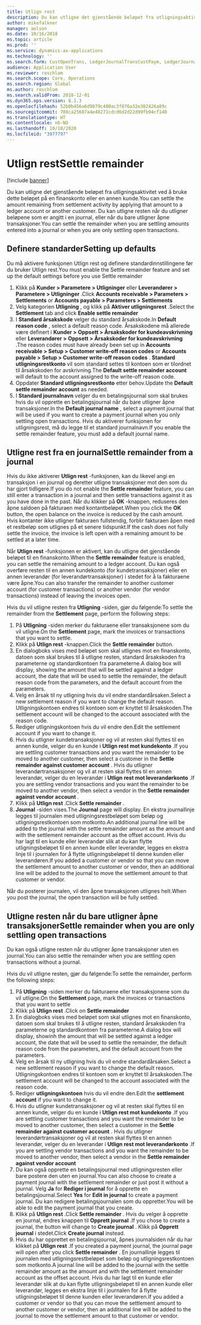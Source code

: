 ```yaml
---
title: Utlign rest
description: Du kan utligne det gjenstående beløpet fra utligningsaktivitet ved å bruke dette beløpet i en finanskonto.
author: mikefalkner
manager: aolson
ms.date: 10/16/2018
ms.topic: article
ms.prod: ''
ms.service: dynamics-ax-applications
ms.technology: ''
ms.search.form: CustOpenTrans, LedgerJournalTransCustPaym, LedgerJournalTransVendPaym, VendOpenTrans
audience: Application User
ms.reviewer: roschlom
ms.search.scope: Core, Operations
ms.search.region: Global
ms.author: roschlom
ms.search.validFrom: 2018-12-01
ms.dyn365.ops.version: 8.1.3
ms.openlocfilehash: 52b0b456a6d9879c480ac3f076a32e382426a89c
ms.sourcegitcommit: 708ca25687a4e48271cdcd6d2d22d99fb94cf140
ms.translationtype: HT
ms.contentlocale: nb-NO
ms.lasthandoff: 10/10/2020
ms.locfileid: "3977797"
---
```

# <a name="settle-remainder"></a><span data-ttu-id="e6e2e-103">Utlign rest</span><span class="sxs-lookup"><span data-stu-id="e6e2e-103">Settle remainder</span></span>

[!include [banner](../includes/banner.md)]

<span data-ttu-id="e6e2e-104">Du kan utligne det gjenstående beløpet fra utligningsaktivitet ved å bruke dette beløpet på en finanskonto eller en annen kunde.</span><span class="sxs-lookup"><span data-stu-id="e6e2e-104">You can settle the amount remaining from settlement activity by applying that amount to a ledger account or another customer.</span></span> <span data-ttu-id="e6e2e-105">Du kan utligne resten når du utligner beløpene som er angitt i en journal, eller når du bare utligner åpne transaksjoner.</span><span class="sxs-lookup"><span data-stu-id="e6e2e-105">You can settle the remainder when you are settling amounts entered into a journal or when you are only settling open transactions.</span></span>

## <a name="setting-up-defaults"></a><span data-ttu-id="e6e2e-106">Definere standarder</span><span class="sxs-lookup"><span data-stu-id="e6e2e-106">Setting up defaults</span></span> 
<span data-ttu-id="e6e2e-107">Du må aktivere funksjonen Utlign rest og definere standardinnstillingene før du bruker Utlign rest.</span><span class="sxs-lookup"><span data-stu-id="e6e2e-107">You must enable the Settle remainder feature and set up the default settings before you use Settle remainder</span></span>

1)  <span data-ttu-id="e6e2e-108">Klikk på **Kunder > Parametere > Utligninger** eller **Leverandører > Parametere > Utligninger** .</span><span class="sxs-lookup"><span data-stu-id="e6e2e-108">Click **Accounts receivable > Parameters > Settlements** or **Accounts payable > Parameters > Settlements**</span></span>
2)  <span data-ttu-id="e6e2e-109">Velg kategorien **Utligning** , og klikk på **Aktiver utligningsrest** .</span><span class="sxs-lookup"><span data-stu-id="e6e2e-109">Select the **Settlement** tab and click **Enable settle remainder**</span></span>
3)  <span data-ttu-id="e6e2e-110">I **Standard årsakskode** velger du standard årsakskode.</span><span class="sxs-lookup"><span data-stu-id="e6e2e-110">In **Default reason code** , select a default reason code.</span></span> <span data-ttu-id="e6e2e-111">Årsakskodene må allerede være definert i **Kunder > Oppsett > Årsakskoder for kundeavskrivning** eller **Leverandører > Oppsett > Årsakskoder for kundeavskrivning** .</span><span class="sxs-lookup"><span data-stu-id="e6e2e-111">The reason codes must have already been set up in **Accounts receivable > Setup > Customer write-off reason codes** or **Accounts payable > Setup > Customer write-off reason codes** .</span></span> <span data-ttu-id="e6e2e-112">**Standard utligningsrestkonto** vil som standard settes til kontoen som er tilordnet til årsakskoden for avskrivning.</span><span class="sxs-lookup"><span data-stu-id="e6e2e-112">The **Default settle remainder account** will default to the account assigned to the write-off reason code.</span></span>
3)  <span data-ttu-id="e6e2e-113">Oppdater **Standard utligningsrestkonto** etter behov.</span><span class="sxs-lookup"><span data-stu-id="e6e2e-113">Update the **Default settle remainder account** as needed.</span></span>
4)  <span data-ttu-id="e6e2e-114">I **Standard journalnavn** velger du en betalingsjournal som skal brukes hvis du vil opprette en betalingsjournal når du bare utligner åpne transaksjoner.</span><span class="sxs-lookup"><span data-stu-id="e6e2e-114">In the **Default journal name** , select a payment journal that will be used if you want to create a payment journal when you only settling open transactions.</span></span> <span data-ttu-id="e6e2e-115">Hvis du aktiverer funksjonen for utligningsrest, må du legge til et standard journalnavn.</span><span class="sxs-lookup"><span data-stu-id="e6e2e-115">If you enable the settle remainder feature, you must add a default journal name.</span></span>

## <a name="settle-remainder-from-a-journal"></a><span data-ttu-id="e6e2e-116">Utligne rest fra en journal</span><span class="sxs-lookup"><span data-stu-id="e6e2e-116">Settle remainder from a journal</span></span>
<span data-ttu-id="e6e2e-117">Hvis du ikke aktiverer **Utlign rest** -funksjonen, kan du likevel angi en transaksjon i en journal og deretter utligne transaksjoner mot den som du har gjort tidligere.</span><span class="sxs-lookup"><span data-stu-id="e6e2e-117">If you do not enable the **Settle remainder** feature, you can still enter a transaction in a journal and then settle transactions against it as you have done in the past.</span></span> <span data-ttu-id="e6e2e-118">Når du klikker på **OK** -knappen, reduseres den åpne saldoen på fakturaen med kontantbeløpet.</span><span class="sxs-lookup"><span data-stu-id="e6e2e-118">When you click the **OK** button, the open balance on the invoice is reduced by the cash amount.</span></span> <span data-ttu-id="e6e2e-119">Hvis kontanter ikke utligner fakturaen fullstendig, forblir fakturaen åpen med et restbeløp som utlignes på et senere tidspunkt.</span><span class="sxs-lookup"><span data-stu-id="e6e2e-119">If the cash does not fully settle the invoice, the invoice is left open with a remaining amount to be settled at a later time.</span></span>

<span data-ttu-id="e6e2e-120">Når **Utlign rest** -funksjonen er aktivert, kan du utligne det gjenstående beløpet til en finanskonto.</span><span class="sxs-lookup"><span data-stu-id="e6e2e-120">When the **Settle remainder** feature is enabled, you can settle the remaining amount to a ledger account.</span></span> <span data-ttu-id="e6e2e-121">Du kan også overføre resten til en annen kundekonto (for kundetransaksjoner) eller en annen leverandør (for leverandørtransaksjoner) i stedet for å la fakturaene være åpne.</span><span class="sxs-lookup"><span data-stu-id="e6e2e-121">You can also transfer the remainder to another customer account (for customer transactions) or another vendor (for vendor transactions) instead of leaving the invoices open.</span></span> 

<span data-ttu-id="e6e2e-122">Hvis du vil utligne resten fra **Utligning** -siden, gjør du følgende:</span><span class="sxs-lookup"><span data-stu-id="e6e2e-122">To settle the remainder from the **Settlement** page, perform the following steps:</span></span>

1)  <span data-ttu-id="e6e2e-123">På **Utligning** -siden merker du fakturaene eller transaksjonene som du vil utligne.</span><span class="sxs-lookup"><span data-stu-id="e6e2e-123">On the **Settlement** page, mark the invoices or transactions that you want to settle.</span></span>
2)  <span data-ttu-id="e6e2e-124">Klikk på **Utlign rest** -knappen.</span><span class="sxs-lookup"><span data-stu-id="e6e2e-124">Click the **Settle remainder** button.</span></span>
3)  <span data-ttu-id="e6e2e-125">En dialogboks vises med beløpet som skal utlignes mot en finanskonto, datoen som skal brukes til å utligne resten, standard årsakskoden fra parameterne og standardkontoen fra parameterne.</span><span class="sxs-lookup"><span data-stu-id="e6e2e-125">A dialog box will display, showing the amount that will be settled against a ledger account, the date that will be used to settle the remainder, the default reason code from the parameters, and the default account from the parameters.</span></span> 
4)  <span data-ttu-id="e6e2e-126">Velg en årsak til ny utligning hvis du vil endre standardårsaken.</span><span class="sxs-lookup"><span data-stu-id="e6e2e-126">Select a new settlement reason if you want to change the default reason.</span></span> <span data-ttu-id="e6e2e-127">Utligningskontoen endres til kontoen som er knyttet til årsakskoden.</span><span class="sxs-lookup"><span data-stu-id="e6e2e-127">The settlement account will be changed to the account associated with the reason code.</span></span>
5)  <span data-ttu-id="e6e2e-128">Rediger utligningskontoen hvis du vil endre den.</span><span class="sxs-lookup"><span data-stu-id="e6e2e-128">Edit the settlement account if you want to change it.</span></span>
6)  <span data-ttu-id="e6e2e-129">Hvis du utligner kundetransaksjoner og vil at resten skal flyttes til en annen kunde, velger du en kunde i **Utlign rest mot kundekonto** .</span><span class="sxs-lookup"><span data-stu-id="e6e2e-129">If you are settling customer transactions and you want the remainder to be moved to another customer, then select a customer in the **Settle remainder against customer account** .</span></span> <span data-ttu-id="e6e2e-130">Hvis du utligner leverandørtransaksjoner og vil at resten skal flyttes til en annen leverandør, velger du en leverandør i **Utlign rest mot leverandørkonto** .</span><span class="sxs-lookup"><span data-stu-id="e6e2e-130">If you are settling vendor transactions and you want the remainder to be moved to another vendor, then select a vendor in the **Settle remainder against vendor account** .</span></span>
6)  <span data-ttu-id="e6e2e-131">Klikk på **Utlign rest** .</span><span class="sxs-lookup"><span data-stu-id="e6e2e-131">Click **Settle remainder** .</span></span>
7)  <span data-ttu-id="e6e2e-132">**Journal** -siden vises.</span><span class="sxs-lookup"><span data-stu-id="e6e2e-132">The **Journal** page will display.</span></span> <span data-ttu-id="e6e2e-133">En ekstra journallinje legges til journalen med utligningsrestbeløpet som beløp og utligningsrestkontoen som motkonto.</span><span class="sxs-lookup"><span data-stu-id="e6e2e-133">An additional journal line will be added to the journal with the settle remainder amount as the amount and with the settlement remainder account as the offset account.</span></span> <span data-ttu-id="e6e2e-134">Hvis du har lagt til en kunde eller leverandør slik at du kan flytte utligningsbeløpet til en annen kunde eller leverandør, legges en ekstra linje til i journalen for å flytte utligningsbeløpet til denne kunden eller leverandøren.</span><span class="sxs-lookup"><span data-stu-id="e6e2e-134">If you added a customer or vendor so that you can move the settlement amount to another customer or vendor, then an additional line will be added to the journal to move the settlement amount to that customer or vendor.</span></span>

<span data-ttu-id="e6e2e-135">Når du posterer journalen, vil den åpne transaksjonen utlignes helt.</span><span class="sxs-lookup"><span data-stu-id="e6e2e-135">When you post the journal, the open transaction will be fully settled.</span></span> 

## <a name="settle-remainder-when-you-are-only-settling-open-transactions"></a><span data-ttu-id="e6e2e-136">Utligne resten når du bare utligner åpne transaksjoner</span><span class="sxs-lookup"><span data-stu-id="e6e2e-136">Settle remainder when you are only settling open transactions</span></span>
<span data-ttu-id="e6e2e-137">Du kan også utligne resten når du utligner åpne transaksjoner uten en journal.</span><span class="sxs-lookup"><span data-stu-id="e6e2e-137">You can also settle the remainder when you are settling open transactions without a journal.</span></span>

<span data-ttu-id="e6e2e-138">Hvis du vil utligne resten, gjør du følgende:</span><span class="sxs-lookup"><span data-stu-id="e6e2e-138">To settle the remainder, perform the following steps:</span></span>

1)  <span data-ttu-id="e6e2e-139">På **Utligning** -siden merker du fakturaene eller transaksjonene som du vil utligne.</span><span class="sxs-lookup"><span data-stu-id="e6e2e-139">On the **Settlement** page, mark the invoices or transactions that you want to settle</span></span>
2)  <span data-ttu-id="e6e2e-140">Klikk på **Utlign rest** .</span><span class="sxs-lookup"><span data-stu-id="e6e2e-140">Click on **Settle remainder**</span></span>
3)  <span data-ttu-id="e6e2e-141">En dialogboks vises med beløpet som skal utlignes mot en finanskonto, datoen som skal brukes til å utligne resten, standard årsakskoden fra parameterne og standardkontoen fra parameterne.</span><span class="sxs-lookup"><span data-stu-id="e6e2e-141">A dialog box will display, showinh the amount that will be settled against a ledger account, the date that will be used to settle the remainder, the default reason code from the parameters, and the default account from the parameters.</span></span> 
4)  <span data-ttu-id="e6e2e-142">Velg en årsak til ny utligning hvis du vil endre standardårsaken.</span><span class="sxs-lookup"><span data-stu-id="e6e2e-142">Select a new settlement reason if you want to change the default reason.</span></span> <span data-ttu-id="e6e2e-143">Utligningskontoen endres til kontoen som er knyttet til årsakskoden.</span><span class="sxs-lookup"><span data-stu-id="e6e2e-143">The settlement account will be changed to the account associated with the reason code.</span></span>
5)  <span data-ttu-id="e6e2e-144">Rediger **utligningskontoen** hvis du vil endre den.</span><span class="sxs-lookup"><span data-stu-id="e6e2e-144">Edit the **settlement account** if you want to change it.</span></span>
6)  <span data-ttu-id="e6e2e-145">Hvis du utligner kundetransaksjoner og vil at resten skal flyttes til en annen kunde, velger du en kunde i **Utlign rest mot kundekonto** .</span><span class="sxs-lookup"><span data-stu-id="e6e2e-145">If you are settling customer transactions and you want the remainder to be moved to another customer, then select a customer in the **Settle remainder against customer account** .</span></span> <span data-ttu-id="e6e2e-146">Hvis du utligner leverandørtransaksjoner og vil at resten skal flyttes til en annen leverandør, velger du en leverandør i **Utlign rest mot leverandørkonto** .</span><span class="sxs-lookup"><span data-stu-id="e6e2e-146">If you are settling vendor transactions and you want the remainder to be moved to another vendor, then select a vendor in the **Settle remainder against vendor account**</span></span>
7)  <span data-ttu-id="e6e2e-147">Du kan også opprette en betalingsjournal med utligningsresten eller bare postere den uten en journal.</span><span class="sxs-lookup"><span data-stu-id="e6e2e-147">You can also choose to create a payment journal with the settlement remainder or just post it without a journal.</span></span> <span data-ttu-id="e6e2e-148">Velg **Ja** for **Rediger i journal** for å opprette en betalingsjournal.</span><span class="sxs-lookup"><span data-stu-id="e6e2e-148">Select **Yes** for **Edit in journal** to create a payment journal.</span></span> <span data-ttu-id="e6e2e-149">Du kan redigere betalingsjournalen som du oppretter.</span><span class="sxs-lookup"><span data-stu-id="e6e2e-149">You will be able to edit the payment journal that you create.</span></span>
8)  <span data-ttu-id="e6e2e-150">Klikk på **Utlign rest** .</span><span class="sxs-lookup"><span data-stu-id="e6e2e-150">Click **Settle remainder** .</span></span> <span data-ttu-id="e6e2e-151">Hvis du velger å opprette en journal, endres knappen til **Opprett journal** .</span><span class="sxs-lookup"><span data-stu-id="e6e2e-151">If you chose to create a journal, the button will change to **Create journal** .</span></span> <span data-ttu-id="e6e2e-152">Klikk på **Opprett journal** i stedet.</span><span class="sxs-lookup"><span data-stu-id="e6e2e-152">Click **Create journal** instead.</span></span>
9)  <span data-ttu-id="e6e2e-153">Hvis du har opprettet en betalingsjournal, åpnes journalsiden når du har klikket på **Utlign rest** .</span><span class="sxs-lookup"><span data-stu-id="e6e2e-153">If you created a payment journal, the journal page will open after you click **Settle remainder** .</span></span> <span data-ttu-id="e6e2e-154">En journallinje legges til journalen med utligningsrestbeløpet som beløp og utligningsrestkontoen som motkonto.</span><span class="sxs-lookup"><span data-stu-id="e6e2e-154">A journal line will be added to the journal with the settle remainder amount as the amount and with the settlement remainder account as the offset account.</span></span> <span data-ttu-id="e6e2e-155">Hvis du har lagt til en kunde eller leverandør slik at du kan flytte utligningsbeløpet til en annen kunde eller leverandør, legges en ekstra linje til i journalen for å flytte utligningsbeløpet til denne kunden eller leverandøren.</span><span class="sxs-lookup"><span data-stu-id="e6e2e-155">If you added a customer or vendor so that you can move the settlement amount to another customer or vendor, then an additional line will be added to the journal to move the settlement amount to that customer or vendor.</span></span>
